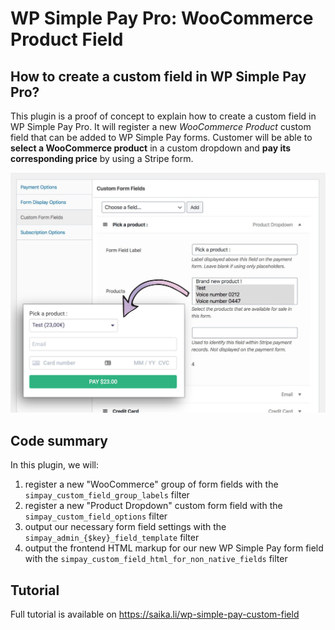 # WP Simple Pay Pro: WooCommerce Product Field

## How to create a custom field in WP Simple Pay Pro?

This plugin is a proof of concept to explain how to create a custom field in WP Simple Pay Pro. It will register a new _WooCommerce Product_ custom field that can be added to WP Simple Pay forms. Customer will be able to **select a WooCommerce product** in a custom dropdown and **pay its corresponding price** by using a Stripe form.

![Demo screenshot](assets/result-simpay-custom-field.jpg)

## Code summary
In this plugin, we will:
1. register a new "WooCommerce" group of form fields with the `simpay_custom_field_group_labels` filter
2. register a new "Product Dropdown" custom form field with the `simpay_custom_field_options` filter
3. output our necessary form field settings with the `simpay_admin_{$key}_field_template` filter
4. output the frontend HTML markup for our new WP Simple Pay form field with the `simpay_custom_field_html_for_non_native_fields` filter

## Tutorial
Full tutorial is available on https://saika.li/wp-simple-pay-custom-field